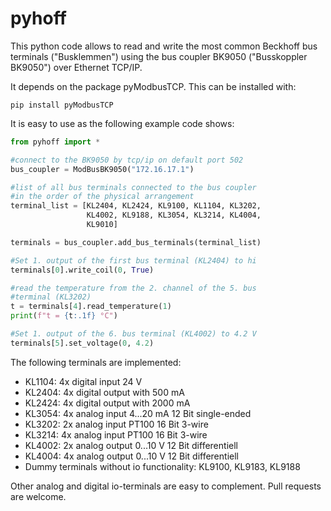 # pyhoff

This python code allows to read and write the most common
Beckhoff bus terminals ("Busklemmen") using the bus coupler
BK9050 ("Busskoppler BK9050") over Ethernet TCP/IP.

It depends on the package pyModbusTCP. This can be installed with:

    pip install pyModbusTCP

It is easy to use as the following example code shows:

```python
from pyhoff import *

#connect to the BK9050 by tcp/ip on default port 502
bus_coupler = ModBusBK9050("172.16.17.1")

#list of all bus terminals connected to the bus coupler
#in the order of the physical arrangement
terminal_list = [KL2404, KL2424, KL9100, KL1104, KL3202,
                 KL4002, KL9188, KL3054, KL3214, KL4004,
                 KL9010]

terminals = bus_coupler.add_bus_terminals(terminal_list)

#Set 1. output of the first bus terminal (KL2404) to hi
terminals[0].write_coil(0, True)

#read the temperature from the 2. channel of the 5. bus
#terminal (KL3202)
t = terminals[4].read_temperature(1)
print(f"t = {t:.1f} °C")

#Set 1. output of the 6. bus terminal (KL4002) to 4.2 V
terminals[5].set_voltage(0, 4.2)

```

The following terminals are implemented:
- KL1104: 4x digital input 24 V
- KL2404: 4x digital output with 500 mA
- KL2424: 4x digital output with 2000 mA
- KL3054: 4x analog input 4...20 mA 12 Bit single-ended
- KL3202: 2x analog input PT100 16 Bit 3-wire
- KL3214: 4x analog input PT100 16 Bit 3-wire
- KL4002: 2x analog output 0...10 V 12 Bit differentiell
- KL4004: 4x analog output 0...10 V 12 Bit differentiell
- Dummy terminals without io functionality: KL9100, KL9183, KL9188

Other analog and digital io-terminals are easy to complement. Pull requests are welcome.